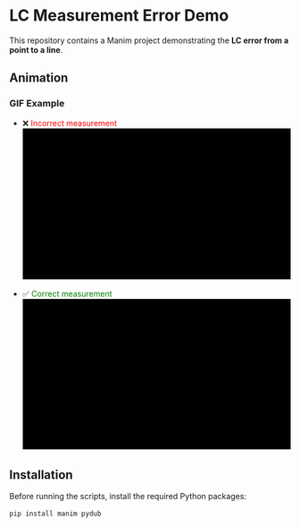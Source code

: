 # LC Measurement Error Demo

This repository contains a Manim project demonstrating the **LC error from a point to a line**.

## Animation

### GIF Example

- ❌ <span style="color:red">Incorrect measurement</span>
![LC Error Animation](output/videos/run/480p15/MeasurementErrorLC_ManimCE_v0.19.0.gif)

- ✅ <span style="color:green">Correct measurement</span>
![LC Correct Animation](output/videos/run2/480p15/MeasurementDx_ManimCE_v0.19.0.gif)

## Installation

Before running the scripts, install the required Python packages:

```bash
pip install manim pydub
